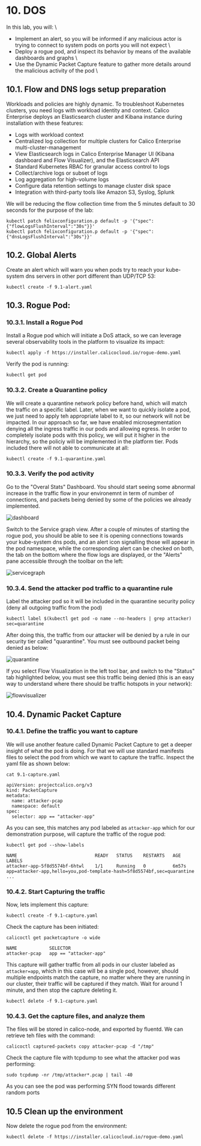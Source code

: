 # 10. DOS

In this lab, you will: \
- Implement an alert, so you will be informed if any malicious actor is trying to connect to system pods on ports you will not expect \
- Deploy a rogue pod, and inspect its behavior by means of the available dashboards and graphs \
- Use the Dynamic Packet Capture feature to gather more details around the malicious activity of the pod \

## 10.1. Flow and DNS logs setup preparation

Workloads and policies are highly dynamic. To troubleshoot Kubernetes clusters, you need logs with workload identity and context. Calico Enterprise deploys an Elasticsearch cluster and Kibana instance during installation with these features:

* Logs with workload context
* Centralized log collection for multiple clusters for Calico Enterprise multi-cluster-management
* View Elasticsearch logs in Calico Enterprise Manager UI (Kibana dashboard and Flow Visualizer), and the Elasticsearch API
* Standard Kubernetes RBAC for granular access control to logs
* Collect/archive logs or subset of logs
* Log aggregation for high-volume logs
* Configure data retention settings to manage cluster disk space
* Integration with third-party tools like Amazon S3, Syslog, Splunk

We will be reducing the flow collection time from the 5 minutes default to 30 seconds for the purpose of the lab:

```
kubectl patch felixconfiguration.p default -p '{"spec":{"flowLogsFlushInterval":"30s"}}'
kubectl patch felixconfiguration.p default -p '{"spec":{"dnsLogsFlushInterval":"30s"}}'
```

## 10.2. Global Alerts

Create an alert which will warn you when pods try to reach your kube-system dns servers in other port different than UDP/TCP 53:

```
kubectl create -f 9.1-alert.yaml
```

## 10.3. Rogue Pod:

### 10.3.1. Install a Rogue Pod

Install a Rogue pod which will initiate a DoS attack, so we can leverage several observability tools in the platform to visualize its impact:

```
kubectl apply -f https://installer.calicocloud.io/rogue-demo.yaml
```

Verify the pod is running:

```
kubectl get pod
```

### 10.3.2. Create a Quarantine policy

We will create a quarantine network policy before hand, which will match the traffic on a specific label. Later, when we want to quickly isolate a pod, we just need to apply teh appropriate label to it, so our network will not be impacted. In our approach so far, we have enabled microsegmentation denying all the ingress traffic in our pods and allowing egress. In order to completely isolate pods with this policy, we will put it higher in the hierarchy, so the policiy will be implemented in the platform tier. Pods included there will not able to communicate at all:

```
kubectl create -f 9.1-quarantine.yaml
```

### 10.3.3. Verify the pod activity

Go to the "Overal Stats" Dashboard. You should start seeing some abnormal increase in the traffic flow in your environemnt in term of number of connections, and packets being denied by some of the policies we already implemented.

![dashboard](img/10.1-dashboard.png)

Switch to the Service graph view. After a couple of minutes of starting the rogue pod, you should be able to see it is opening connections towards your kube-system dns pods, and an alert icon signalling those will appear in the pod namespace, while the corresponding alert can be checked on both, the tab on the bottom where the flow logs are displayed, or the "Alerts" pane accessible through the toolbar on the left:

![servicegraph](img/10.2-servicegraph.png)

### 10.3.4. Send the attacker pod traffic to a quarantine rule

Label the attacker pod so it will be included in the quarantine security policy (deny all outgoing traffic from the pod)

```
kubectl label $(kubectl get pod -o name --no-headers | grep attacker) sec=quarantine
```

After doing this, the traffic from our attacker will be denied by a rule in our security tier called "quarantine". You must see outbound packet being denied as below:

![quarantine](img/10.3-quarantine.png)

If you select Flow Visualization in the left tool bar, and switch to the "Status" tab highlighted below, you must see this traffic being denied (this is an easy way to understand where there should be traffic hotspots in your network):

![flowvisualizer](img/10.3-flowvisualizer.png)

## 10.4. Dynamic Packet Capture

### 10.4.1. Define the traffic you want to capture

We will use another feature called Dynamic Packet Capture to get a deeper insight of what the pod is doing. For that we will use standard manifests files to select the pod from which we want to capture the traffic. Inspect the yaml file as shown below:

```
cat 9.1-capture.yaml
```
```
apiVersion: projectcalico.org/v3
kind: PacketCapture
metadata:
  name: attacker-pcap
  namespace: default
spec:
  selector: app == "attacker-app"
```

As you can see, this matches any pod labeled as `attacker-app` which for our demonstration purpose, will capture the traffic of the rogue pod:

```
kubectl get pod --show-labels
```
```
NAME                             READY   STATUS    RESTARTS   AGE     LABELS
attacker-app-5f8d5574bf-6htwl    1/1     Running   0          6m57s   app=attacker-app,hello=you,pod-template-hash=5f8d5574bf,sec=quarantine
...
```

### 10.4.2. Start Capturing the traffic

Now, lets implement this capture:

```
kubectl create -f 9.1-capture.yaml
```

Check the capture has been initiated:

```
calicoctl get packetcapture -o wide
```
```
NAME            SELECTOR                
attacker-pcap   app == "attacker-app"   
```

This capture will gather traffic from all pods in our cluster labeled as `attacker=app`, which in this case will be a single pod, however, should multiple endpoints match the capture, no matter where they are running in our cluster, their traffic will be captured if they match. Wait for around 1 minute, and then stop the capture deleting it.

```
kubectl delete -f 9.1-capture.yaml
```

### 10.4.3. Get the capture files, and analyze them

The files will be stored in calico-node, and exported by fluentd. We can retrieve teh files with the command:

```
calicoctl captured-packets copy attacker-pcap -d "/tmp"
```

Check the capture file with tcpdump to see what the attacker pod was performing:

```
sudo tcpdump -nr /tmp/attacker*.pcap | tail -40
```

As you can see the pod was performing SYN flood towards different random ports

## 10.5 Clean up the environment

Now delete the rogue pod from the environment:

```
kubectl delete -f https://installer.calicocloud.io/rogue-demo.yaml
```
